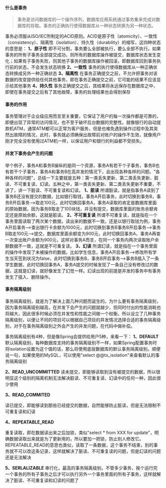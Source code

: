 #### 什么是事务

> 事务是访问数据库的一个操作序列，数据库应用系统通过事务集来完成对数据库的存取。事务的正确执行使得数据库从一种状态转换为另一种状态。

事务必须服从ISO/IEC所制定的ACID原则。ACID是原子性（atomicity）、一致性（consistency）、隔离性（isolation）、持久性（durability）的缩写，这四种状态的意思是：
**1、原子性**
即不可分割，事务要么全部被执行，要么全部不执行。如果事务的所有子事务全部提交成功，则所有的数据库操作被提交，数据库状态发生变化；如果有子事务失败，则其他子事务的数据库操作被回滚，即数据库回到事务执行前的状态，不会发生状态转换
**2、一致性**
事务的执行使得数据库从一种正确状态转换成另外一种正确状态
**3、隔离性**
在事务正确提交之前，不允许把事务对该数据的改变提供给任何其他事务，即在事务正确提交之前，它可能的结果不应该显示给其他事务
**4、持久性**
事务正确提交之后，其结果将永远保存在数据库之中，即使在事务提交之后有了其他故障，事务的处理结果也会得到保存

#### 事务的作用

事务管理对于企业级应用而言至关重要，它保证了用户的每一次操作都是可靠的，即便出现了异常的访问情况，也不至于破坏后台数据的完整性。就像银行的自动提款机ATM，通常ATM都可以正常为客户服务，但是也难免遇到操作过程中及其突然出故障的情况，此时，事务就必须确保出故障前对账户的操作不生效，就像用户刚才完全没有使用过ATM机一样，以保证用户和银行的利益都不受损失。

#### 并发下事务会产生的问题

举个例子，事务A和事务B操纵的是同一个资源，事务A有若干个子事务，事务B也有若干个子事务，事务A和事务B在高并发的情况下，会出现各种各样的问题。"各种各样的问题"，总结一下主要就是五种：第一类丢失更新、第二类丢失更新、脏读、不可重复读、幻读。五种之中，第一类丢失更新、第二类丢失更新不重要，不讲了，讲一下脏读、不可重复读和幻读。
**1、脏读**
所谓脏读，就是指事务A读到了事务B还没有提交的数据，比如银行取钱，事务A开启事务，此时切换到事务B，事务B开启事务-->取走100元，此时切换回事务A，事务A读取的肯定是数据库里面的原始数据，因为事务B取走了100块钱，并没有提交，数据库里面的账务余额肯定还是原始余额，这就是脏读。
**2、不可重复读**
所谓不可重复读，就是指在一个事务里面读取了两次某个数据，读出来的数据不一致。还是以银行取钱为例，事务A开启事务-->查出银行卡余额为1000元，此时切换到事务B事务B开启事务-->事务B取走100元-->提交，数据库里面余额变为900元，此时切换回事务A，事务A再查一次查出账户余额为900元，这样对事务A而言，在同一个事务内两次读取账户余额数据不一致，这就是不可重复读。
**3、幻读**
所谓幻读，就是指在一个事务里面的操作中发现了未被操作的数据。比如学生信息，事务A开启事务-->修改所有学生当天签到状况为false，此时切换到事务B，事务B开启事务-->事务B插入了一条学生数据，此时切换回事务A，事务A提交的时候发现了一条自己没有修改过的数据，这就是幻读，就好像发生了幻觉一样。幻读出现的前提是并发的事务中有事务发生了插入、删除操作。

#### 事务隔离级别

事务隔离级别，就是为了解决上面几种问题而诞生的。为什么要有事务隔离级别，因为事务隔离级别越高，在并发下会产生的问题就越少，但同时付出的性能消耗也将越大，因此很多时候必须在并发性和性能之间做一个权衡。所以设立了几种事务隔离级别，以便让不同的项目可以根据自己项目的并发情况选择合适的事务隔离级别，对于在事务隔离级别之外会产生的并发问题，在代码中做补偿。

事务隔离级别有4种，但是像Spring会提供给用户5种，来看一下：
**1、DEFAULT**
默认隔离级别，每种数据库支持的事务隔离级别不一样，如果Spring配置事务时将isolation设置为这个值的话，那么将使用底层数据库的默认事务隔离级别。顺便说一句，如果使用的MySQL，可以使用"select @@tx_isolation"来查看默认的事务隔离级别

**2、READ_UNCOMMITTED**
读未提交，即能够读取到没有被提交的数据，所以很明显这个级别的隔离机制无法解决脏读、不可重复读、幻读中的任何一种，因此很少使用

**3、READ_COMMITED**

读已提交，即能够读到那些已经提交的数据，自然能够防止脏读，但是无法限制不可重复读和幻读

**4、REPEATABLE_READ**

重复读取，即在数据读出来之后加锁，类似"select * from XXX for update"，明确数据读取出来就是为了更新用的，所以要加一把锁，防止别人修改它。REPEATABLE_READ的意思也类似，读取了一条数据，这个事务不结束，别的事务就不可以改这条记录，这样就解决了脏读、不可重复读的问题，但是幻读的问题还是无法解决

**5、SERLALIZABLE**
串行化，最高的事务隔离级别，不管多少事务，挨个运行完一个事务的所有子事务之后才可以执行另外一个事务里面的所有子事务，这样就解决了脏读、不可重复读和幻读的问题了